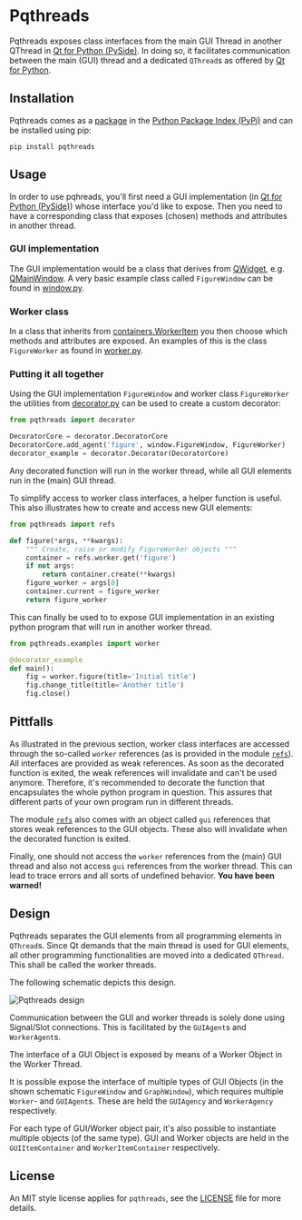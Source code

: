 # Pqthreads

Pqthreads exposes class interfaces from the main GUI Thread in another
QThread in [Qt for Python (PySide)](https://wiki.qt.io/Qt_for_Python). In doing so, it facilitates communication between the
main (GUI) thread and a dedicated `QThread`s as offered by [Qt for Python](https://wiki.qt.io/Qt_for_Python).

## Installation

Pqthreads comes as a [package](https://pypi.org/project/pqthreads/) in the
[Python Package Index (PyPi)](https://pypi.org/) and can be installed using pip:

```console
pip install pqthreads
```

## Usage

In order to use pqhreads, you'll first need a GUI implementation (in [Qt for
Python (PySide)](https://wiki.qt.io/Qt_for_Python)) whose interface you'd like
to expose. Then you need to have a corresponding class that exposes (chosen)
methods and attributes in another thread.

### GUI implementation

The GUI implementation would be a class that derives from
[QWidget](https://doc.qt.io/qtforpython-5/PySide2/QtWidgets/QWidget.html), e.g.
[QMainWindow](https://doc.qt.io/qtforpython-5/PySide2/QtWidgets/QMainWindow.html).
A very basic example class called `FigureWindow` can be found in
[window.py](https://github.com/swvanbuuren/pqthreads/blob/master/pqthreads/examples/window.py#L11).

### Worker class

In a class that inherits from
[containers.WorkerItem](https://github.com/swvanbuuren/pqthreads/blob/master/pqthreads/containers.py#L90)
you then choose which methods and attributes are exposed. An examples of this is
the class `FigureWorker` as found in
[worker.py](https://github.com/swvanbuuren/pqthreads/blob/master/pqthreads/examples/worker.py#L14).

### Putting it all together

Using the GUI implementation `FigureWindow` and worker class `FigureWorker` the
utilities from
[decorator.py](https://github.com/swvanbuuren/pqthreads/blob/master/pqthreads/decorator.py)
can be used to create a custom decorator:

```python
from pqthreads import decorator

DecoratorCore = decorator.DecoratorCore
DecoratorCore.add_agent('figure', window.FigureWindow, FigureWorker)
decorator_example = decorator.Decorator(DecoratorCore)
``` 

Any decorated function will run in the worker thread, while all GUI elements run
in the (main) GUI thread.

To simplify access to worker class interfaces, a helper function is useful. This
also illustrates how to create and access new GUI elements:

```python
from pqthreads import refs

def figure(*args, **kwargs):
    """ Create, raise or modify FigureWorker objects """
    container = refs.worker.get('figure')
    if not args:
        return container.create(**kwargs)
    figure_worker = args[0]
    container.current = figure_worker
    return figure_worker
```

This can finally be used to to expose GUI implementation in an existing python
program that will run in another worker thread.

```python
from pqthreads.examples import worker

@decorator_example
def main():
    fig = worker.figure(title='Initial title')
    fig.change_title(title='Another title')
    fig.close()
```

## Pittfalls

As illustrated in the previous section, worker class interfaces are accessed
through the so-called `worker` references (as is provided in the module
[`refs`](https://github.com/swvanbuuren/pqthreads/blob/master/pqthreads/refs.py)).
All interfaces are provided as weak references. As soon as the decorated
function is exited, the weak references will invalidate and can't be used
anymore. Therefore, it's recommended to decorate the function that encapsulates
the whole python program in question. This assures that different parts of your
own program run in different threads.

The module [`refs`](https://github.com/swvanbuuren/pqthreads/blob/master/pqthreads/refs.py) also comes with an object called `gui`
references that stores weak references to the GUI objects. These also will
invalidate when the decorated function is exited.

Finally, one should not access the `worker` references from the (main) GUI
thread and also not access `gui` references from the worker thread. This can
lead to trace errors and all sorts of undefined behavior. **You have been
warned!**

## Design

Pqthreads separates the GUI elements from all programming elements in
`QThread`s. Since Qt demands that the main thread is used for GUI elements, all
other programming functionalities are moved into a dedicated `QThread`. This
shall be called the worker threads.

The following schematic depicts this design.

![Pqthreads design](https://github.com/swvanbuuren/pqthreads/raw/master/doc/design.svg)

Communication between the GUI and worker threads is solely done using
Signal/Slot connections. This is facilitated by the `GUIAgent`s and
`WorkerAgent`s.

The interface of a GUI Object is exposed by means of a Worker Object in the
Worker Thread.

It is possible expose the interface of multiple types of GUI Objects (in the
shown schematic `FigureWindow` and `GraphWindow`), which requires multiple
`Worker`- and `GUIAgent`s. These are held the `GUIAgency` and `WorkerAgency`
respectively.

For each type of GUI/Worker object pair, it's also possible to instantiate
multiple objects (of the same type). GUI and Worker objects are held in the
`GUIItemContainer` and `WorkerItemContainer` respectively.

## License

An MIT style license applies for `pqthreads`, see the [LICENSE](LICENSE)
file for more details.
